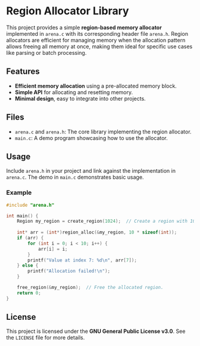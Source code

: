 # Region Allocator Library

This project provides a simple **region-based memory allocator** implemented in `arena.c` with its corresponding header file `arena.h`. Region allocators are efficient for managing memory when the allocation pattern allows freeing all memory at once, making them ideal for specific use cases like parsing or batch processing.

## Features

- **Efficient memory allocation** using a pre-allocated memory block.
- **Simple API** for allocating and resetting memory.
- **Minimal design**, easy to integrate into other projects.

## Files

- `arena.c` and `arena.h`: The core library implementing the region allocator.
- `main.c`: A demo program showcasing how to use the allocator.

## Usage

Include `arena.h` in your project and link against the implementation in `arena.c`. The demo in `main.c` demonstrates basic usage.

### Example

```c
#include "arena.h"

int main() {
    Region my_region = create_region(1024);  // Create a region with 1024 bytes.
    
    int* arr = (int*)region_alloc(&my_region, 10 * sizeof(int));
    if (arr) {
        for (int i = 0; i < 10; i++) {
            arr[i] = i;
        }
        printf("Value at index 7: %d\n", arr[7]);
    } else {
        printf("Allocation failed!\n");
    }

    free_region(&my_region);  // Free the allocated region.
    return 0;
}
```

## License

This project is licensed under the **GNU General Public License v3.0**. See the `LICENSE` file for more details.

